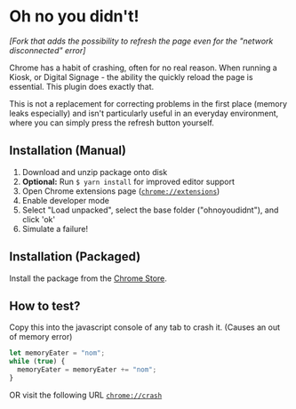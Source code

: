 # Oh no you didn't!
*[Fork that adds the possibility to refresh the page even for the "network disconnected" error]*

Chrome has a habit of crashing, often for no real reason. When running a Kiosk, or Digital Signage - the ability the quickly reload the page is essential. This plugin does exactly that.

This is not a replacement for correcting problems in the first place (memory leaks especially) and isn't particularly useful in an everyday environment, where you can simply press the refresh button yourself.

## Installation (Manual)

1. Download and unzip package onto disk
2. **Optional:** Run `$ yarn install` for improved editor support
3. Open Chrome extensions page ([`chrome://extensions`](chrome://extensions))
4. Enable developer mode
5. Select "Load unpacked", select the base folder ("ohnoyoudidnt"), and click 'ok'
6. Simulate a failure!

## Installation (Packaged)

Install the package from the [Chrome Store](https://chrome.google.com/webstore/detail/oh-no-you-didnt/acdablfhjbhkjbcifldncdkmlophfgda?hl=en).

## How to test?

Copy this into the javascript console of any tab to crash it. (Causes an out of memory error)

```js
let memoryEater = "nom";
while (true) {
  memoryEater = memoryEater += "nom";
}
```

OR visit the following URL [`chrome://crash`](chrome://crash)
